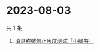 # 2023-08-03

共 1 条

<!-- BEGIN ZHIHUSEARCH -->
<!-- 最后更新时间 Thu Aug 03 2023 06:07:42 GMT+0800 (China Standard Time) -->
1. [消息称微信正灰度测试「小绿书」](https://www.zhihu.com/search?q=消息称微信正灰度测试「小绿书」)
<!-- END ZHIHUSEARCH -->
